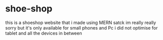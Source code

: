 # shoe-shop
this is a shoeshop website that i made using MERN satck
im really really sorry but it's only available for small phones and Pc i did not optimise for tablet and all the devices in between
